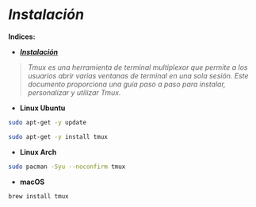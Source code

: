 <!-- Autor: Daniel Benjamin Perez Morales -->
<!-- GitHub: https://github.com/DanielBenjaminPerezMoralesDev13 -->
<!-- GitLab: https://gitlab.com/DanielBenjaminPerezMoralesDev13 -->
<!-- Correo electrónico: danielperezdev@proton.me -->

# **_Instalación_**

**Indices:**

- [**_Instalación_**](#instalación)

> _Tmux es una herramienta de terminal multiplexor que permite a los usuarios abrir varias ventanas de terminal en una sola sesión. Este documento proporciona una guía paso a paso para instalar, personalizar y utilizar Tmux._
>
- **Linux Ubuntu**

```bash
sudo apt-get -y update
```

```bash
sudo apt-get -y install tmux
```

- **Linux Arch**

```bash
sudo pacman -Syu --noconfirm tmux
```

- **macOS**

```bash
brew install tmux
```
